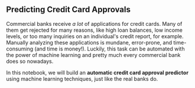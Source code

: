 **Predicting Credit Card Approvals**
---
<p>Commercial banks receive <em>a lot</em> of applications for credit cards. 
  Many of them get rejected for many reasons, like high loan balances, low income levels, or too many inquiries on an individual's credit report, for example. 
  Manually analyzing these applications is mundane, error-prone, and time-consuming (and time is money!). 
  Luckily, this task can be automated with the power of machine learning and pretty much every commercial bank does so nowadays. 
  
  In this notebook, we will build an **automatic credit card approval predictor** using machine learning techniques, just like the real banks do.</p>
